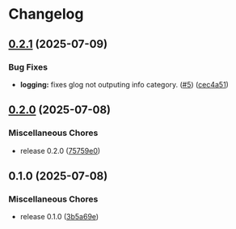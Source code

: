 # Changelog

## [0.2.1](https://github.com/inskribe/schemer/compare/v0.2.0...v0.2.1) (2025-07-09)


### Bug Fixes

* **logging:** fixes glog not outputing info category. ([#5](https://github.com/inskribe/schemer/issues/5)) ([cec4a51](https://github.com/inskribe/schemer/commit/cec4a5137e61f2443119c01d77f64d26d866ef32))

## [0.2.0](https://github.com/inskribe/schemer/compare/v0.1.0...v0.2.0) (2025-07-08)


### Miscellaneous Chores

* release 0.2.0 ([75759e0](https://github.com/inskribe/schemer/commit/75759e03d71f4dea2263afee5971bf1059ee2191))

## 0.1.0 (2025-07-08)


### Miscellaneous Chores

* release 0.1.0 ([3b5a69e](https://github.com/inskribe/schemer/commit/3b5a69eb442686e1bc7c9d8264c139a74ce994d1))
